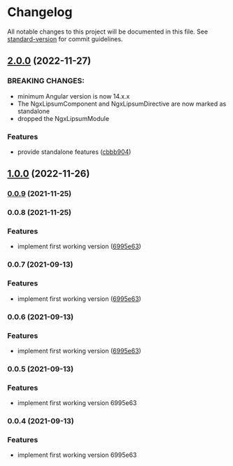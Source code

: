 # Changelog

All notable changes to this project will be documented in this file. See [standard-version](https://github.com/conventional-changelog/standard-version) for commit guidelines.

## [2.0.0](https://github.com/d-koppenhagen/ngx-lipsum/compare/v1.0.0...v2.0.0) (2022-11-27)

### BREAKING CHANGES:

- minimum Angular version is now 14.x.x
- The NgxLipsumComponent and NgxLipsumDirective are now marked as standalone
- dropped the NgxLipsumModule

### Features

- provide standalone features ([cbbb904](https://github.com/d-koppenhagen/ngx-lipsum/commit/cbbb90430df93512dff70a620d50bb9980a1249d))

## [1.0.0](https://github.com/d-koppenhagen/ngx-lipsum/compare/v0.0.8...v1.0.0) (2022-11-26)

### [0.0.9](https://github.com/d-koppenhagen/ngx-lipsum/compare/v0.0.8...v0.0.9) (2021-11-25)

### 0.0.8 (2021-11-25)

### Features

- implement first working version ([6995e63](https://github.com/d-koppenhagen/ngx-lipsum/commit/6995e63e46acfd26ae5d0b34eb81ea0b529fbf67))

### 0.0.7 (2021-09-13)

### Features

- implement first working version ([6995e63](https://github.com/d-koppenhagen/ngx-lipsum/commit/6995e63e46acfd26ae5d0b34eb81ea0b529fbf67))

### 0.0.6 (2021-09-13)

### Features

- implement first working version ([6995e63](https://github.com/d-koppenhagen/ngx-lipsum/commit/6995e63e46acfd26ae5d0b34eb81ea0b529fbf67))

### 0.0.5 (2021-09-13)

### Features

- implement first working version 6995e63

### 0.0.4 (2021-09-13)

### Features

- implement first working version 6995e63
